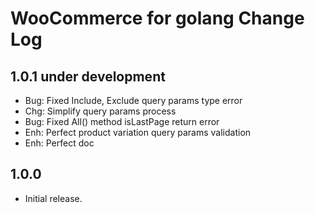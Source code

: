 WooCommerce for golang Change Log
=================================

## 1.0.1 under development
- Bug: Fixed Include, Exclude query params type error
- Chg: Simplify query params process
- Bug: Fixed All() method isLastPage return error
- Enh: Perfect product variation query params validation
- Enh: Perfect doc

## 1.0.0
- Initial release.